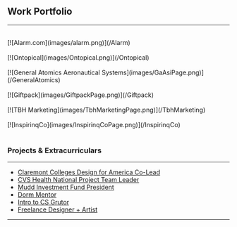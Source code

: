 ## Work Portfolio
---

<br>
[![Alarm.com](images/alarm.png)](/Alarm)
<br>
<br>
[![Ontopical](images/Ontopical.png)](/Ontopical)
<br>
<br>
[![General Atomics Aeronautical Systems](images/GaAsiPage.png)](/GeneralAtomics)
<br>
<br>
[![Giftpack](images/GiftpackPage.png)](/Giftpack)
<br>
<br>
[![TBH Marketing](images/TbhMarketingPage.png)](/TbhMarketing)
<br>
<br>
[![InspirinqCo](images/InspirinqCoPage.png)](/InspirinqCo)
<br>
<br>


### Projects & Extracurriculars
---

- [Claremont Colleges Design for America Co-Lead](http://designforamerica.com/)
- [CVS Health National Project Team Leader](http://designforamerica.com/2020/08/12/dfa-teams-help-ymca-cvs-health-make-impact-this-fall/)
- [Mudd Investment Fund President](https://tsl.news/news2417/)
- [Dorm Mentor](https://www.hmc.edu/student-life/housing-residential-life/residence-halls/drinkward/)
- [Intro to CS Grutor](https://www.cs.hmc.edu/twiki/bin/view/CS5)
- [Freelance Designer + Artist](http://tamxart.wordpress.com/)





---
